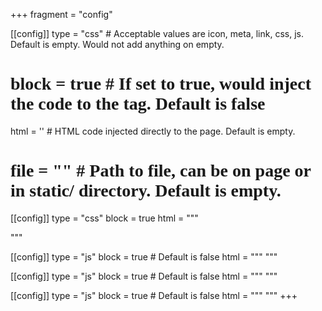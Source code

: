 +++
fragment = "config"

[[config]]
  type = "css" # Acceptable values are icon, meta, link, css, js. Default is empty. Would not add anything on empty.
  # block = true # If set to true, would inject the code to the <head> tag. Default is false
  html = '<link rel="preconnect" href="https://fonts.gstatic.com"><link href="https://fonts.googleapis.com/css2?family=DM+Serif+Text&family=Open+Sans+Condensed:wght@300&family=Playfair+Display&display=swap" rel="stylesheet">' # HTML code injected directly to the page. Default is empty.
  # file = "" # Path to file, can be on page or in static/ directory. Default is empty.

[[config]]
  type = "css"
  block = true
  html = """
  <style>
    html {
        scroll-behavior: smooth;
    }
    h1, h2, .h1, .h2 {
        font-family: 'DM Serif Text';
    }    
    h3, h4, h5, h6, .h3, .h4, .h5, .h6 {
        font-family: 'Playfair Display';
    }
    .title {
        padding-bottom: 1.25rem;
    }
    .content-body p, .card-body .text-body, .card-body .text-body p {
        font-family: 'Playfair Display';
    }
    .blockquote p {
        margin-left: 2rem;
        font-family: 'Open Sans Condensed';
    }
    #footer li {
        font-family: 'Open Sans Condensed';
        list-style: none;
    }
    #footer ul {
        padding-inline-start: 0rem;
    }
    .nav-item {
        font-family: 'Open Sans Condensed';
        font-size: 1.25rem;
    }
    .badge {
        font-family: 'Open Sans Condensed';
    }
    .gist .markdown-body code, section .bg-light pre {
      color: #373737;
    }
  </style>
  """

[[config]]
  type = "js"
  block = true # Default is false
  html = """
    <!-- The core Firebase JS SDK is always required and must be listed first -->
    <script src="https://www.gstatic.com/firebasejs/8.1.1/firebase-app.js"></script>
    <script src="https://www.gstatic.com/firebasejs/8.1.1/firebase-analytics.js"></script>
    <script src="https://www.gstatic.com/firebasejs/8.1.1/firebase-database.js"></script>
  """

[[config]]
  type = "js"
  block = true # Default is false
  html = """
    <script>
        // Your web app's Firebase configuration
        // For Firebase JS SDK v7.20.0 and later, measurementId is optional
        var firebaseConfig = {
            apiKey: "AIzaSyDM0TICdsfwD0Mj3j__oULR5EQg__hFTl0",
            authDomain: "craftycoder-e95a2.firebaseapp.com",
            databaseURL: "https://craftycoder-e95a2.firebaseio.com",
            projectId: "craftycoder-e95a2",
            storageBucket: "craftycoder-e95a2.appspot.com",
            messagingSenderId: "605879826235",
            appId: "1:605879826235:web:59773e7c77b01c6b6b691e",
            measurementId: "G-JS38X3LLBK"
        };
        // Initialize Firebase
        firebase.initializeApp(firebaseConfig);
        firebase.analytics();
    </script>
  """

[[config]]
  type = "js"
  block = true # Default is false
  html = """
      <script>
        const addCard = (cardHolder, content) => {
            var div1 = document.createElement('div');
            div1.classList = "col-lg-6 col-12 mb-2 d-flex";
            var div2 = document.createElement('article');
            div2.classList = "card w-100";
            var div3 = document.createElement('div');
            div3.classList = "card-body";
            var div4 = document.createElement('div');
            div4.classList = "col-12 pl-0 mt-2 text-body";
            div1.appendChild(div2);
            div2.appendChild(div3);
            div3.appendChild(div4);
            div4.innerHTML = content;
            cardHolder.appendChild(div1);
        }
        var getJSON = function(url, callback) {
            var xhr = new XMLHttpRequest();
            xhr.open('GET', url, true);
            xhr.responseType = 'json';
            xhr.onload = function() {
            var status = xhr.status;
            if (status === 200) {
                callback(null, xhr.response);
            } else {
                callback(status, xhr.response);
            }
            };
            xhr.send();
        };
    </script>
  """ 
+++